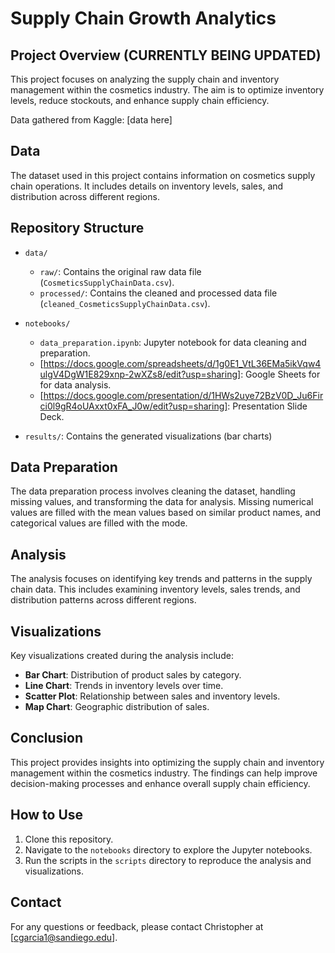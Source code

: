 # Supply Chain Growth Analytics

## Project Overview (CURRENTLY BEING UPDATED)
This project focuses on analyzing the supply chain and inventory management within the cosmetics industry. The aim is to optimize inventory levels, reduce stockouts, and enhance supply chain efficiency. 

Data gathered from Kaggle: [data here]

## Data
The dataset used in this project contains information on cosmetics supply chain operations. It includes details on inventory levels, sales, and distribution across different regions.

## Repository Structure

- `data/`
  - `raw/`: Contains the original raw data file (`CosmeticsSupplyChainData.csv`). 
  - `processed/`: Contains the cleaned and processed data file (`cleaned_CosmeticsSupplyChainData.csv`).

- `notebooks/`
  - `data_preparation.ipynb`: Jupyter notebook for data cleaning and preparation. <DONE ON PYTHON>
  - [https://docs.google.com/spreadsheets/d/1g0E1_VtL36EMa5ikVqw4ulgV4DgW1E829xnp-2wXZs8/edit?usp=sharing]: Google Sheets for for data analysis.
  - [https://docs.google.com/presentation/d/1HWs2uye72BzV0D_Ju6Firci0l9gR4oUAxxt0xFA_J0w/edit?usp=sharing]: Presentation Slide Deck.

- `results/`: Contains the generated visualizations (bar charts)
  

## Data Preparation
The data preparation process involves cleaning the dataset, handling missing values, and transforming the data for analysis. Missing numerical values are filled with the mean values based on similar product names, and categorical values are filled with the mode.

## Analysis
The analysis focuses on identifying key trends and patterns in the supply chain data. This includes examining inventory levels, sales trends, and distribution patterns across different regions.

## Visualizations
Key visualizations created during the analysis include:
- **Bar Chart**: Distribution of product sales by category.
- **Line Chart**: Trends in inventory levels over time.
- **Scatter Plot**: Relationship between sales and inventory levels.
- **Map Chart**: Geographic distribution of sales.

## Conclusion
This project provides insights into optimizing the supply chain and inventory management within the cosmetics industry. The findings can help improve decision-making processes and enhance overall supply chain efficiency.

## How to Use
1. Clone this repository.
2. Navigate to the `notebooks` directory to explore the Jupyter notebooks.
3. Run the scripts in the `scripts` directory to reproduce the analysis and visualizations. <CHANGE THIS PART>

## Contact
For any questions or feedback, please contact Christopher at [cgarcia1@sandiego.edu].
